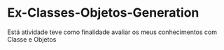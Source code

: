 # Ex-Classes-Objetos-Generation
Está atividade teve como finalidade avaliar os meus conhecimentos com Classe e Objetos
